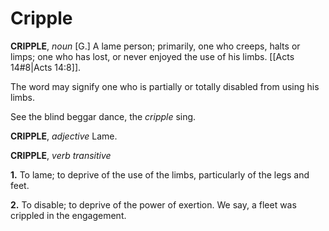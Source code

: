 # Cripple

**CRIPPLE**, _noun_ \[G.\] A lame person; primarily, one who creeps, halts or limps; one who has lost, or never enjoyed the use of his limbs. [[Acts 14#8|Acts 14:8]].

The word may signify one who is partially or totally disabled from using his limbs.

See the blind beggar dance, the _cripple_ sing.

**CRIPPLE**, _adjective_ Lame.

**CRIPPLE**, _verb transitive_

**1.** To lame; to deprive of the use of the limbs, particularly of the legs and feet.

**2.** To disable; to deprive of the power of exertion. We say, a fleet was crippled in the engagement.